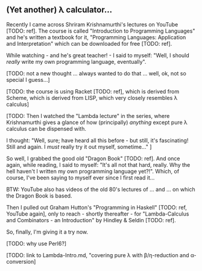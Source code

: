 ## (Yet another) λ calculator...

Recently I came across Shriram Krishnamurthi's lectures on YouTube [TODO: ref].
The course is called "Introduction to Programming Languages"
and he's written a textbook for it, "Programming Languages: Application and Interpretation" which can be downloaded for free [TODO: ref].

While watching - and he's great teacher! - I said to myself: "Well, I should *really*
write my own programming language, eventually".

[TODO: not a new thought ... always wanted to do that ... well, ok, not so special I guess...]

[TODO: the course is using Racket [TODO: ref], 
which is derived from Scheme, 
which is derived from LISP,
which very closely resembles λ calculus]

[TODO: Then I watched the "Lambda lecture" in the series, 
where Krishnamurthi gives a glance of how (principally) *anything* except pure λ calculus can be dispensed with.

I thought: "Well, sure; have heard all this before - but still, it's fascinating! Still and again. I *must* really try it out myself, sometime..."
]

So well, I grabbed the good old "Dragon Book" [TODO: ref].
And once again, while reading, I said to myself: "It's all not that hard, really. Why the hell haven't I written
my own programming language yet?!".
Which, of course, I've been saying to myself ever since I first read it...

BTW: YouTube also has videos of the old 80's lectures of ... and ... on which the Dragon
Book is based.

Then I pulled out Graham Hutton's "Programming in Haskell" [TODO: ref, YouTube again],
only to reach - shortly thereafter - for 
"Lambda-Calculus and Combinators - an Introduction" by Hindley & Seldin [TODO: ref].

So, finally, I'm giving it a try now. 

[TODO: why use Perl6?]

[TODO: link to Lambda-Intro.md, "covering pure λ with β/η-reduction and α-conversion]
